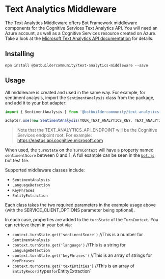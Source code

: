 # Text Analytics Middleware

The Text Analytics Middleware offers Bot Framework middleware components for the Cognitive Services Text Analytics API. You will need an Azure account, as well as a Cognitive Services resource created on Azure. Take a look at the [Microsoft Text Analytics API documentation](https://azure.microsoft.com/en-us/services/cognitive-services/text-analytics/) for details.

## Installing

    npm install @botbuildercommunity/text-analytics-middleware --save

## Usage

All middleware is created and used in the same way. For example, for sentiment analysis, import the `SentimentAnalysis` class from the package, and add it to your bot adapter:

```typescript
import { SentimentAnalysis } from '@botbuildercommunity/text-analytics-middleware';

adapter.use(new SentimentAnalysis(YOUR_TEXT_ANALYTICS_KEY, TEXT_ANALYTICS_API_ENDPOINT, SERVICE_CLIENT_OPTIONS));
```

> Note that the TEXT_ANALYTICS_API_ENDPOINT will be the Cognitive Services endpoint root. For example: https://eastus.api.cognitive.microsoft.com

When used, the `turnState` on the `TurnContext` will have a property named `sentimentScore` between 0 and 1. A full example can be seen in the [`bot.js`](test/bot.js) bot test file.

Supported middleware classes include:

* `SentimentAnalysis`
* `LanguageDetection`
* `KeyPhrases`
* `EntityExtraction`

Each class takes the two required parameters in the example usage above (with the SERVICE_CLIENT_OPTIONS parameter being optional).

In each case, properties are added to the `turnState` of the `TurnContext`. You can retrieve them in your bot via:

* `context.turnState.get('sentimentScore')` //This is a number for `SentimentAnalysis`
* `context.turnState.get('language')` //This is a string for `LanguageDetection`
* `context.turnState.get('keyPhrases')` //This is an array of strings for `KeyPhrases`
* `context.turnState.get('textEntities')` //This is an array of `EntityRecord` types` for `EntityExtraction`
